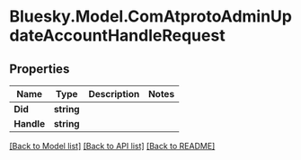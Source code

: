 # Bluesky.Model.ComAtprotoAdminUpdateAccountHandleRequest

## Properties

Name | Type | Description | Notes
------------ | ------------- | ------------- | -------------
**Did** | **string** |  | 
**Handle** | **string** |  | 

[[Back to Model list]](../README.md#documentation-for-models) [[Back to API list]](../README.md#documentation-for-api-endpoints) [[Back to README]](../README.md)

